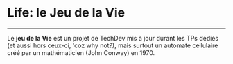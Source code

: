 # Life: le Jeu de la Vie
___
Le **jeu de la Vie** est un projet de TechDev mis à jour durant les TPs dédiés (et aussi hors ceux-ci, 'coz why not?), mais surtout un automate cellulaire créé par un mathématicien (John Conway) en 1970.